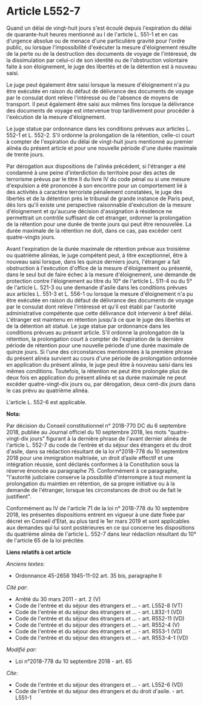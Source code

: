 # Article L552-7

Quand un délai de vingt-huit jours s'est écoulé depuis l'expiration du délai de quarante-huit heures mentionné au I de
l'article L. 551-1 et en cas d'urgence absolue ou de menace d'une particulière gravité pour l'ordre public, ou lorsque
l'impossibilité d'exécuter la mesure d'éloignement résulte de la perte ou de la destruction des documents de voyage de
l'intéressé, de la dissimulation par celui-ci de son identité ou de l'obstruction volontaire faite à son éloignement, le juge
des libertés et de la détention est à nouveau saisi.

Le juge peut également être saisi lorsque la mesure d'éloignement n'a pu être exécutée en raison du défaut de délivrance des
documents de voyage par le consulat dont relève l'intéressé ou de l'absence de moyens de transport. Il peut également être
saisi aux mêmes fins lorsque la délivrance des documents de voyage est intervenue trop tardivement pour procéder à
l'exécution de la mesure d'éloignement.

Le juge statue par ordonnance dans les conditions prévues aux articles L. 552-1 et L. 552-2. S'il ordonne la prolongation de
la rétention, celle-ci court à compter de l'expiration du délai de vingt-huit jours mentionné au premier alinéa du présent
article et pour une nouvelle période d'une durée maximale de trente jours.

Par dérogation aux dispositions de l'alinéa précédent, si l'étranger a été condamné à une peine d'interdiction du territoire
pour des actes de terrorisme prévus par le titre II du livre IV du code pénal ou si une mesure d'expulsion a été prononcée à
son encontre pour un comportement lié à des activités à caractère terroriste pénalement constatées, le juge des libertés et
de la détention près le tribunal de grande instance de Paris peut, dès lors qu'il existe une perspective raisonnable
d'exécution de la mesure d'éloignement et qu'aucune décision d'assignation à résidence ne permettrait un contrôle suffisant
de cet étranger, ordonner la prolongation de la rétention pour une durée de trente jours qui peut être renouvelée. La durée
maximale de la rétention ne doit, dans ce cas, pas excéder cent quatre-vingts jours.

Avant l'expiration de la durée maximale de rétention prévue aux troisième ou quatrième alinéas, le juge compétent peut, à
titre exceptionnel, être à nouveau saisi lorsque, dans les quinze derniers jours, l'étranger a fait obstruction à l'exécution
d'office de la mesure d'éloignement ou présenté, dans le seul but de faire échec à la mesure d'éloignement, une demande de
protection contre l'éloignement au titre du 10° de l'article L. 511-4 ou du 5° de l'article L. 521-3 ou une demande d'asile
dans les conditions prévues aux articles L. 551-3 et L. 556-1 ou lorsque la mesure d'éloignement n'a pu être exécutée en
raison du défaut de délivrance des documents de voyage par le consulat dont relève l'intéressé et qu'il est établi par
l'autorité administrative compétente que cette délivrance doit intervenir à bref délai. L'étranger est maintenu en rétention
jusqu'à ce que le juge des libertés et de la détention ait statué. Le juge statue par ordonnance dans les conditions prévues
au présent article. S'il ordonne la prolongation de la rétention, la prolongation court à compter de l'expiration de la
dernière période de rétention pour une nouvelle période d'une durée maximale de quinze jours. Si l'une des circonstances
mentionnées à la première phrase du présent alinéa survient au cours d'une période de prolongation ordonnée en application du
présent alinéa, le juge peut être à nouveau saisi dans les mêmes conditions. Toutefois, la rétention ne peut être prolongée
plus de deux fois en application du présent alinéa et sa durée maximale ne peut excéder quatre-vingt-dix jours ou, par
dérogation, deux cent-dix jours dans le cas prévu au quatrième alinéa.

L'article L. 552-6 est applicable.

**Nota:**

Par décision du Conseil constitutionnel n° 2018-770 DC du 6 septembre 2018, publiée au Journal officiel du 10 septembre 2018,
les mots "quatre-vingt-dix jours" figurant à la dernière phrase de l'avant dernier alinéa de l'article L. 552-7 du code de
l'entrée et du séjour des étrangers et du droit d'asile, dans sa rédaction résultant de la loi n°2018-778 du 10 septembre
2018 pour une immigration maîtrisée, un droit d’asile effectif et une intégration réussie, sont déclarés conformes à la
Constitution sous la réserve énoncée au paragraphe 75. Conformément à ce paragraphe, "l'autorité judiciaire conserve la
possibilité d'interrompre à tout moment la prolongation du maintien en rétention, de sa propre initiative ou à la demande de
l'étranger, lorsque les circonstances de droit ou de fait le justifient".

Conformément au IV de l'article 71 de la loi n° 2018-778 du 10 septembre 2018, les présentes dispositions entrent en vigueur
à une date fixée par décret en Conseil d'Etat, au plus tard le 1er mars 2019 et sont applicables aux demandes qui lui sont
postérieures en ce qui concerne les dispositions du quatrième alinéa de l'article L. 552-7 dans leur rédaction résultant du
10° de l'article 65 de la loi précitée.

**Liens relatifs à cet article**

_Anciens textes_:

  - Ordonnance 45-2658 1945-11-02 art. 35 bis, paragraphe II

_Cité par_:

  - Arrêté du 30 mars 2011 - art. 2 (V)
  - Code de l'entrée et du séjour des étrangers et ... - art. L552-8 (VT)
  - Code de l'entrée et du séjour des étrangers et ... - art. L832-1 (VD)
  - Code de l'entrée et du séjour des étrangers et ... - art. R552-11 (VD)
  - Code de l'entrée et du séjour des étrangers et ... - art. R552-4 (V)
  - Code de l'entrée et du séjour des étrangers et ... - art. R553-1 (VD)
  - Code de l'entrée et du séjour des étrangers et ... - art. R553-4-1 (VD)

_Modifié par_:

  - Loi n°2018-778 du 10 septembre 2018 - art. 65

_Cite_:

  - Code de l'entrée et du séjour des étrangers et ... - art. L552-6 (VD)
  - Code de l'entrée et du séjour des étrangers et du droit d'asile. - art. L551-1
